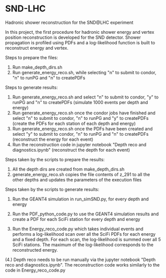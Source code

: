 # SND-LHC
Hadronic shower reconstruction for the SND@LHC experiment

In this project, the first procedure for hadronic shower energy and vertex position reconstruction is 
developed for the SND detector. Shower propagation is profiled using PDFs
and a log-likelihood function is built to reconstruct energy and vertex. 

Steps to prepare the files:

1. Run make_depth_dirs.sh
2. Run generate_energy_reco.sh, while selecting "n" to submit to condor, "n" to runPG and "n" to createPDFs

Steps to generate results:

1. Run generate_energy_reco.sh and select "n" to submit to condor, "y" to runPG and "n" to createPDFs (simulate 1000 events per depth and energy)
2. Run generate_energy_reco.sh once the condor jobs have finished and select "n" to submit to condor, "n" to runPG and "y" to createPDFs (create the PDFs for each station of each depth and energy)
3. Run generate_energy_reco.sh once the PDFs have been created and select "y" to submit to condor, "n" to runPG and "n" to createPDFs (reconstruct the energy for each event)
4. Run the reconstruction code in jupyter notebook "Depth reco and diagnostics.ipynb" (reconstruct the depth for each event)

<!--- 
1. Create all the depth dirs (z_295,z_304,...,z_347) containing the dir e_50 from z_291
2. For each depth dir create all energy sub dirs (e_50,e_100,...,e_2000)
3. Make sure each dir and sub-dir has empty folders with the names error, log, output
4. Run generate_energy_reco.sh with the last line commented out. This will copy the scripts of the z_291 dir.
5. For each depth dir run generate_PDF.sh to fill the energy dirs, update them and generate the PDFs
6. Run generate_energy_reco.sh again but with the last line uncommented to run the Energy_reco_code.py and obtain the log-likelihood 
-->

Steps taken by the scripts to prepare the results:

1. All the depth dirs are created from make_depth_dirs.sh
2. generate_energy_reco.sh copies the file contents of z_291 to all the other depths and updates the parameters of the execution files

Steps taken by the scripts to generate results:

1. Run the GEANT4 simulation in run_simSND.py, for every depth and energy

2. Run the PDF_python_code.py to use the GEANT4 simulation results and create a PDF for each SciFi station for every depth and energy

3. Run the Energy_reco_code.py which takes individual events and performs a log-likelihood scan over all the SciFi PDFs for each energy and a fixed depth. For each scan, the log-likelihood is summed over all 5 SciFi stations. The maximum of the log-likelihood corresponds to the reconstructed energy.

(4.) Depth reco needs to be run manually via the jupyter notebook "Depth reco and diagnostics.ipynb". The reconstruction code works similarly to the code in Energy_reco_code.py



<!---
4. Run the Depth_reco_code.py which takes individual events and performs a log-likelihood scan over all the SciFi PDFs for each depth at a fixed energy. For each scan, the log-likelihood is summed over all 5 SciFi stations. The maximum of the log-likelihood corresponds to the reconstructed depth.
-->


